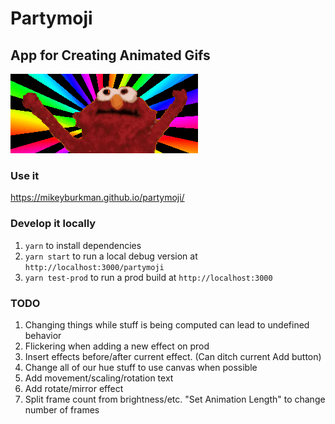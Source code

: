 # Partymoji

## App for Creating Animated Gifs

![Hello-Rainbox](./hellmo-rainbow.gif 'Hellmo Rainbow')

### Use it

https://mikeyburkman.github.io/partymoji/

### Develop it locally

1. `yarn` to install dependencies
2. `yarn start` to run a local debug version at `http://localhost:3000/partymoji`
3. `yarn test-prod` to run a prod build at `http://localhost:3000`

### TODO

1. Changing things while stuff is being computed can lead to undefined behavior
2. Flickering when adding a new effect on prod
3. Insert effects before/after current effect. (Can ditch current Add button)
4. Change all of our hue stuff to use canvas when possible
5. Add movement/scaling/rotation text
6. Add rotate/mirror effect
7. Split frame count from brightness/etc. "Set Animation Length" to change number of frames
